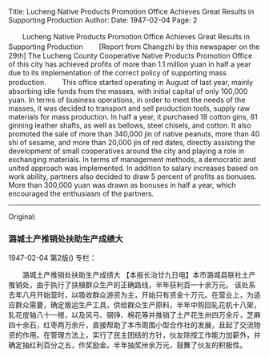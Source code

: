 Title: Lucheng Native Products Promotion Office Achieves Great Results in Supporting Production
Author:
Date: 1947-02-04
Page: 2

　　Lucheng Native Products Promotion Office Achieves Great Results in Supporting Production
　　[Report from Changzhi by this newspaper on the 29th] The Lucheng County Cooperative Native Products Promotion Office of this city has achieved profits of more than 1.1 million yuan in half a year due to its implementation of the correct policy of supporting mass production.
　　This office started operating in August of last year, mainly absorbing idle funds from the masses, with initial capital of only 100,000 yuan. In terms of business operations, in order to meet the needs of the masses, it was decided to transport and sell production tools, supply raw materials for mass production. In half a year, it purchased 18 cotton gins, 81 ginning leather shafts, as well as bellows, steel chisels, and cotton. It also promoted the sale of more than 340,000 jin of native peanuts, more than 40 shi of sesame, and more than 20,000 jin of red dates, directly assisting the development of small cooperatives around the city and playing a role in exchanging materials. In terms of management methods, a democratic and united approach was implemented. In addition to salary increases based on work ability, partners also decided to draw 5 percent of profits as bonuses. More than 300,000 yuan was drawn as bonuses in half a year, which encouraged the enthusiasm of the partners.



<hr /> 

Original: 


### 潞城土产推销处扶助生产成绩大

1947-02-04
第2版()
专栏：

　　潞城土产推销处扶助生产成绩大
    【本报长治廿九日电】本市潞城县联社土产推销处，由于执行了扶植群众生产的正确路线，半年获利百一十余万元。
    该处系去年八月开始营时，以吸收群众游资为主，开始只有资金十万元。在营业上，为适应群众需要，确定贩运生产工具，供给群众生产原料，半年中购回轧花机十八架，轧花皮轴八十一根，以及风弓、钢铮、棉花等并推销了土产花生卅四万余斤，芝麻四十余石，红枣两万余斤，直接帮助了本市周围小型合作社的发展，且起了交流物资的作用。在管理方法上，实行了民主团结的方针，伙友除按工作能力加薪外，并确定抽红利百分之五，作奖励金。半年抽奖卅余万元，鼓舞了伙友的积极性。
